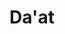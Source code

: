 ---
title: Da'at
svg:
  roman: Da'at
  hebrew: דעת
  title: knowledge
  concealed: true
  col: 2
  row: 3
  color: white
  class: 
    - concealed
---